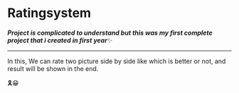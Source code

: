 # Ratingsystem
***Project is complicated to understand but this was my first complete project that i created in first year***✨

________________________________________________________________________________________________
In this, We can rate two picture side by side like which is better or not, and result will be shown in the end. 


🎗😁
